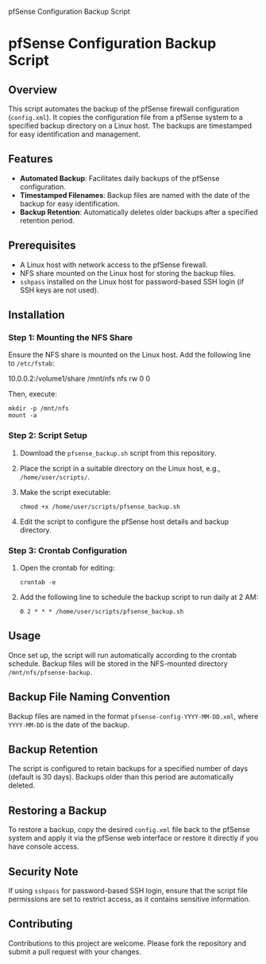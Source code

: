 pfSense Configuration Backup Script

pfSense Configuration Backup Script
===================================

Overview
--------

This script automates the backup of the pfSense firewall configuration (`config.xml`). It copies the configuration file from a pfSense system to a specified backup directory on a Linux host. The backups are timestamped for easy identification and management.

Features
--------

*   **Automated Backup**: Facilitates daily backups of the pfSense configuration.
*   **Timestamped Filenames**: Backup files are named with the date of the backup for easy identification.
*   **Backup Retention**: Automatically deletes older backups after a specified retention period.

Prerequisites
-------------

*   A Linux host with network access to the pfSense firewall.
*   NFS share mounted on the Linux host for storing the backup files.
*   `sshpass` installed on the Linux host for password-based SSH login (if SSH keys are not used).

Installation
------------

### Step 1: Mounting the NFS Share

Ensure the NFS share is mounted on the Linux host. Add the following line to `/etc/fstab`:

10.0.0.2:/volume1/share /mnt/nfs nfs rw 0 0

Then, execute:

    mkdir -p /mnt/nfs
    mount -a

### Step 2: Script Setup

1.  Download the `pfsense_backup.sh` script from this repository.
2.  Place the script in a suitable directory on the Linux host, e.g., `/home/user/scripts/`.
3.  Make the script executable:
    
        chmod +x /home/user/scripts/pfsense_backup.sh
    
4.  Edit the script to configure the pfSense host details and backup directory.

### Step 3: Crontab Configuration

1.  Open the crontab for editing:
    
        crontab -e
    
2.  Add the following line to schedule the backup script to run daily at 2 AM:
    
        0 2 * * * /home/user/scripts/pfsense_backup.sh
    

Usage
-----

Once set up, the script will run automatically according to the crontab schedule. Backup files will be stored in the NFS-mounted directory `/mnt/nfs/pfsense-backup`.

Backup File Naming Convention
-----------------------------

Backup files are named in the format `pfsense-config-YYYY-MM-DD.xml`, where `YYYY-MM-DD` is the date of the backup.

Backup Retention
----------------

The script is configured to retain backups for a specified number of days (default is 30 days). Backups older than this period are automatically deleted.

Restoring a Backup
------------------

To restore a backup, copy the desired `config.xml` file back to the pfSense system and apply it via the pfSense web interface or restore it directly if you have console access.

Security Note
-------------

If using `sshpass` for password-based SSH login, ensure that the script file permissions are set to restrict access, as it contains sensitive information.

Contributing
------------

Contributions to this project are welcome. Please fork the repository and submit a pull request with your changes.
